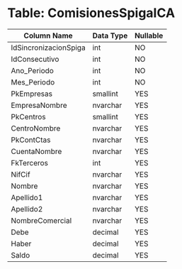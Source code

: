 # Table: ComisionesSpigaICA

| Column Name | Data Type | Nullable |
|-------------|-----------|----------|
| IdSincronizacionSpiga | int | NO |
| IdConsecutivo | int | NO |
| Ano_Periodo | int | NO |
| Mes_Periodo | int | NO |
| PkEmpresas | smallint | YES |
| EmpresaNombre | nvarchar | YES |
| PkCentros | smallint | YES |
| CentroNombre | nvarchar | YES |
| PkContCtas | nvarchar | YES |
| CuentaNombre | nvarchar | YES |
| FkTerceros | int | YES |
| NifCif | nvarchar | YES |
| Nombre | nvarchar | YES |
| Apellido1 | nvarchar | YES |
| Apellido2 | nvarchar | YES |
| NombreComercial | nvarchar | YES |
| Debe | decimal | YES |
| Haber | decimal | YES |
| Saldo | decimal | YES |
